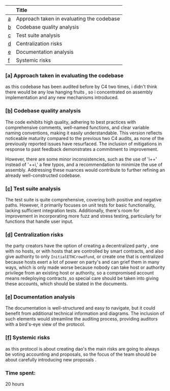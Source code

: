 | |Title
|-|:-|
| [a](#a) | Approach taken in evaluating the codebase |
| [b](#b) | Codebase quality analysis |
| [c](#c) | Test suite analysis |
| [d](#d) | Centralization risks |
| [e](#e) | Documentation analysis | 
| [f](#f) | Systemic risks |

### [a] Approach taken in evaluating the codebase

as this codebase has been audited before by C4 two times, i didn't think there would be any low hanging fruits , so i concentrated on assembly implementation and any new mechanisms introduced.

### <a href="#Summary">[b]</a><a name="#b"> Codebase quality analysis
    
The code exhibits high quality, adhering to best practices with comprehensive comments, well-named functions, and clear variable naming conventions, making it easily understandable. This version reflects noticeable maturity compared to the previous two C4 audits, as none of the previously reported issues have resurfaced. The inclusion of mitigations in response to past feedback demonstrates a commitment to improvement.

However, there are some minor inconsistencies, such as the use of 'i++' instead of '++i,' a few typos, and a recommendation to minimize the use of assembly. Addressing these nuances would contribute to further refining an already well-constructed codebase.    
    
### <a href="#Summary">[c]</a><a name="#c"> Test suite analysis
    
The test suite is quite comprehensive, covering both positive and negative paths. However, it primarily focuses on unit tests for basic functionality, lacking sufficient integration tests. Additionally, there's room for improvement in incorporating more fuzz and stress testing, particularly for functions that handle user input.

### <a href="#Summary">[d]</a><a name="#d"> Centralization risks

the party creators have the option of creating a decentralized party , one with no hosts, or with hosts that are controlled by smart contracts, and also give authority to only `InitialETHCrowdfund`, or create one that is centralized because hosts exert a lot of power on party's and can grief them in many ways, which is only made worse because nobody can take host or authority privilege from an existing host or authority, so a compromised account means redeploying contracts ,so special care should be taken into giving these accounts, which should be stated in the documents.
    
### <a href="#Summary">[e]</a><a name="#e"> Documentation analysis
    
The documentation is well-structured and easy to navigate, but it could benefit from additional technical information and diagrams. The inclusion of such elements would streamline the auditing process, providing auditors with a bird's-eye view of the protocol. 
    
### <a href="#Summary">[f]</a><a name="#f"> Systemic risks

as this protocol is about creating dao's the main risks are going to always be voting accounting and proposals, so the focus of the team should be about carefully introducing new proposals .

### Time spent:
20 hours